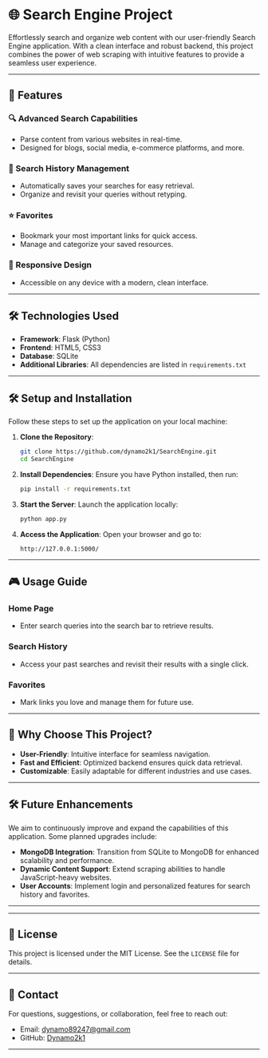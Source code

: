 
# 🌐 Search Engine Project

Effortlessly search and organize web content with our user-friendly Search Engine application. With a clean interface and robust backend, this project combines the power of web scraping with intuitive features to provide a seamless user experience.

---

## 🚀 Features

### 🔍 Advanced Search Capabilities
- Parse content from various websites in real-time.
- Designed for blogs, social media, e-commerce platforms, and more.

### 📂 Search History Management
- Automatically saves your searches for easy retrieval.
- Organize and revisit your queries without retyping.

### ⭐ Favorites
- Bookmark your most important links for quick access.
- Manage and categorize your saved resources.

### 📱 Responsive Design
- Accessible on any device with a modern, clean interface.

---

## 🛠️ Technologies Used

- **Framework**: Flask (Python)
- **Frontend**: HTML5, CSS3
- **Database**: SQLite
- **Additional Libraries**: All dependencies are listed in `requirements.txt`

---

## 🛠️ Setup and Installation

Follow these steps to set up the application on your local machine:

1. **Clone the Repository**:
   ```bash
   git clone https://github.com/dynamo2k1/SearchEngine.git
   cd SearchEngine
   ```

2. **Install Dependencies**:
   Ensure you have Python installed, then run:
   ```bash
   pip install -r requirements.txt
   ```

3. **Start the Server**:
   Launch the application locally:
   ```bash
   python app.py
   ```

4. **Access the Application**:
   Open your browser and go to:
   ```
   http://127.0.0.1:5000/
   ```

---

## 🎮 Usage Guide

### Home Page
- Enter search queries into the search bar to retrieve results.

### Search History
- Access your past searches and revisit their results with a single click.

### Favorites
- Mark links you love and manage them for future use.

---

## 🌟 Why Choose This Project?

- **User-Friendly**: Intuitive interface for seamless navigation.
- **Fast and Efficient**: Optimized backend ensures quick data retrieval.
- **Customizable**: Easily adaptable for different industries and use cases.

---

## 🛠️ Future Enhancements

We aim to continuously improve and expand the capabilities of this application. Some planned upgrades include:

- **MongoDB Integration**: Transition from SQLite to MongoDB for enhanced scalability and performance.
- **Dynamic Content Support**: Extend scraping abilities to handle JavaScript-heavy websites.
- **User Accounts**: Implement login and personalized features for search history and favorites.

---

---

## 📜 License

This project is licensed under the MIT License. See the `LICENSE` file for details.

---

## 📧 Contact

For questions, suggestions, or collaboration, feel free to reach out:

- Email: [dynamo89247@gmail.com](mailto:dynamo89247@gmail.com)
- GitHub: [Dynamo2k1](https://github.com/dynamo2k1)

---
